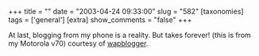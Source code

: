 +++
title = ""
date = "2003-04-24 09:33:00"
slug = "582"
[taxonomies]
tags = ['general']
[extra]
show_comments = "false"
+++

At last, blogging from my phone is a reality. But takes forever! (this is from my Motorola v70) courtesy of [wapblogger](http://www.ubique.ch/wapblogger/).
